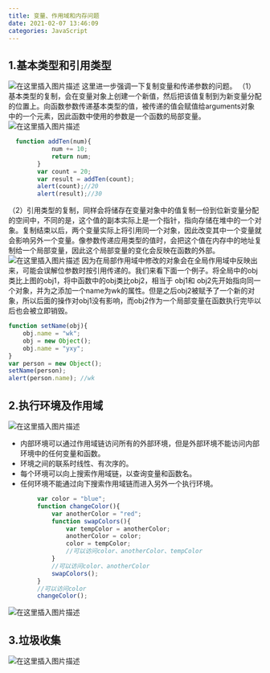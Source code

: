 ```yaml
---
title: 变量、作用域和内存问题
date: 2021-02-07 13:46:09
categories: JavaScript
---
```

## 1.基本类型和引用类型
![在这里插入图片描述](https://img-blog.csdnimg.cn/20200615113114708.png?x-oss-process=image/watermark,type_ZmFuZ3poZW5naGVpdGk,shadow_10,text_aHR0cHM6Ly9ibG9nLmNzZG4ubmV0L3dlaXhpbl80Mzk1MDE0Mg==,size_16,color_FFFFFF,t_70)
这里进一步强调一下复制变量和传递参数的问题。
（1）基本类型的复制，会在变量对象上创建一个新值，然后把该值复制到为新变量分配的位置上。向函数参数传递基本类型的值，被传递的值会赋值给arguments对象中的一个元素，因此函数中使用的参数是一个函数的局部变量。
![在这里插入图片描述](https://img-blog.csdnimg.cn/20200615111816517.jpg?x-oss-process=image/watermark,type_ZmFuZ3poZW5naGVpdGk,shadow_10,text_aHR0cHM6Ly9ibG9nLmNzZG4ubmV0L3dlaXhpbl80Mzk1MDE0Mg==,size_16,color_FFFFFF,t_70#pic_center)
```javascript
  function addTen(num){
            num += 10;
            return num;
        }
        var count = 20;
        var result = addTen(count);
        alert(count);//20
        alert(result);//30
```

（2）引用类型的复制，同样会将储存在变量对象中的值复制一份到位新变量分配的空间中，不同的是，这个值的副本实际上是一个指针，指向存储在堆中的一个对象。复制结束以后，两个变量实际上将引用同一个对象，因此改变其中一个变量就会影响另外一个变量。像参数传递应用类型的值时，会把这个值在内存中的地址复制给一个局部变量，因此这个局部变量的变化会反映在函数的外部。
![在这里插入图片描述](https://img-blog.csdnimg.cn/20200615111745574.jpg?x-oss-process=image/watermark,type_ZmFuZ3poZW5naGVpdGk,shadow_10,text_aHR0cHM6Ly9ibG9nLmNzZG4ubmV0L3dlaXhpbl80Mzk1MDE0Mg==,size_16,color_FFFFFF,t_70#pic_center)
因为在局部作用域中修改的对象会在全局作用域中反映出来，可能会误解位参数时按引用传递的。我们来看下面一个例子。将全局中的obj类比上图的obj1，将中函数中的obj类比obj2，相当于 obj1和 obj2先开始指向同一个对象，并为之添加一个name为wk的属性。但是之后obj2被赋予了一个新的对象，所以后面的操作对obj1没有影响，而obj2作为一个局部变量在函数执行完毕以后也会被立即销毁。
```javascript
function setName(obj){
    obj.name = "wk";
    obj = new Object();
    obj.name = "yxy";
}
var person = new Object();
setName(person);
alert(person.name); //wk
```
## 2.执行环境及作用域
![在这里插入图片描述](https://img-blog.csdnimg.cn/20200616115931516.png?x-oss-process=image/watermark,type_ZmFuZ3poZW5naGVpdGk,shadow_10,text_aHR0cHM6Ly9ibG9nLmNzZG4ubmV0L3dlaXhpbl80Mzk1MDE0Mg==,size_16,color_FFFFFF,t_70)

 - 内部环境可以通过作用域链访问所有的外部环境，但是外部环境不能访问内部环境中的任何变量和函数。
 - 环境之间的联系时线性、有次序的。
 - 每个环境可以向上搜索作用域链，以查询变量和函数名。
 - 任何环境不能通过向下搜索作用域链而进入另外一个执行环境。

```javascript
        var color = "blue";
        function changeColor(){
            var anotherColor = "red";
            function swapColors(){
                var tempColor = anotherColor;
                anotherColor = color;
                color = tempColor;
                //可以访问color、anotherColor、tempColor
            }
            //可以访问color、anotherColor
            swapColors();
        }
        //可以访问color
        changeColor();
```
![在这里插入图片描述](https://img-blog.csdnimg.cn/20200616114307611.jpg?x-oss-process=image/watermark,type_ZmFuZ3poZW5naGVpdGk,shadow_10,text_aHR0cHM6Ly9ibG9nLmNzZG4ubmV0L3dlaXhpbl80Mzk1MDE0Mg==,size_16,color_FFFFFF,t_70)
## 3.垃圾收集
![在这里插入图片描述](https://img-blog.csdnimg.cn/20200616121653140.png?x-oss-process=image/watermark,type_ZmFuZ3poZW5naGVpdGk,shadow_10,text_aHR0cHM6Ly9ibG9nLmNzZG4ubmV0L3dlaXhpbl80Mzk1MDE0Mg==,size_16,color_FFFFFF,t_70)
